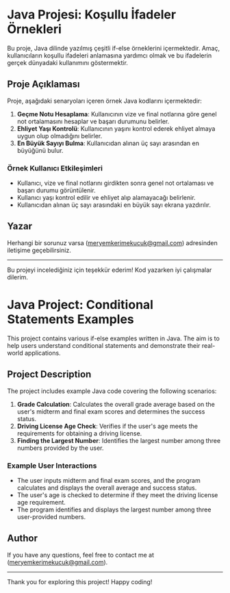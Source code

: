 # Java Projesi: Koşullu İfadeler Örnekleri

Bu proje, Java dilinde yazılmış çeşitli if-else örneklerini içermektedir. Amaç, kullanıcıların koşullu ifadeleri anlamasına yardımcı olmak ve bu ifadelerin gerçek dünyadaki kullanımını göstermektir.

## Proje Açıklaması

Proje, aşağıdaki senaryoları içeren örnek Java kodlarını içermektedir:

1. **Geçme Notu Hesaplama**: Kullanıcının vize ve final notlarına göre genel not ortalamasını hesaplar ve başarı durumunu belirler.
2. **Ehliyet Yaşı Kontrolü**: Kullanıcının yaşını kontrol ederek ehliyet almaya uygun olup olmadığını belirler.
3. **En Büyük Sayıyı Bulma**: Kullanıcıdan alınan üç sayı arasından en büyüğünü bulur.


### Örnek Kullanıcı Etkileşimleri

- Kullanıcı, vize ve final notlarını girdikten sonra genel not ortalaması ve başarı durumu görüntülenir.
- Kullanıcı yaşı kontrol edilir ve ehliyet alıp alamayacağı belirlenir.
- Kullanıcıdan alınan üç sayı arasındaki en büyük sayı ekrana yazdırılır.

## Yazar

 Herhangi bir sorunuz varsa (meryemkerimekucuk@gmail.com) adresinden iletişime geçebilirsiniz.

---

Bu projeyi incelediğiniz için teşekkür ederim! Kod yazarken iyi çalışmalar dilerim.


# Java Project: Conditional Statements Examples

This project contains various if-else examples written in Java. The aim is to help users understand conditional statements and demonstrate their real-world applications.

## Project Description

The project includes example Java code covering the following scenarios:

1. **Grade Calculation**: Calculates the overall grade average based on the user's midterm and final exam scores and determines the success status.
2. **Driving License Age Check**: Verifies if the user's age meets the requirements for obtaining a driving license.
3. **Finding the Largest Number**: Identifies the largest number among three numbers provided by the user.



### Example User Interactions

- The user inputs midterm and final exam scores, and the program calculates and displays the overall average and success status.
- The user's age is checked to determine if they meet the driving license age requirement.
- The program identifies and displays the largest number among three user-provided numbers.



## Author

 If you have any questions, feel free to contact me at (meryemkerimekucuk@gmail.com).

---

Thank you for exploring this project! Happy coding!



